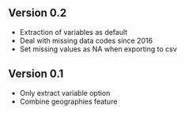 
## Version 0.2

- Extraction of variables as default
- Deal with missing data codes since 2016
- Set missing values as NA when exporting to csv

## Version 0.1

- Only extract variable option
- Combine geographies feature
